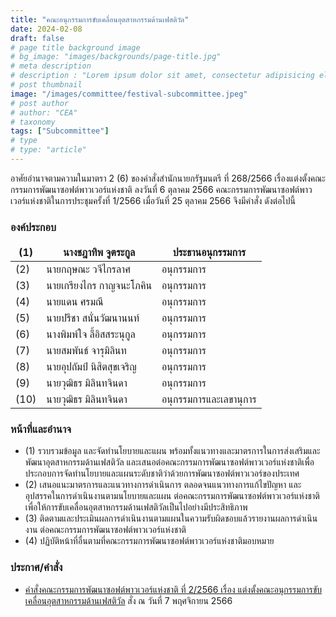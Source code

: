 ```yaml
---
title: "คณะอนุกรรมการขับเคลื่อนอุตสาหกรรมด้านเฟสติวัล"
date: 2024-02-08
draft: false
# page title background image
# bg_image: "images/backgrounds/page-title.jpg"
# meta description
# description : "Lorem ipsum dolor sit amet, consectetur adipisicing elit, sed do eiusmod tempor incididunt ut labore. dolore magna aliqua. Ut enim ad minim veniam, quis nostrud."
# post thumbnail
image: "/images/committee/festival-subcommittee.jpeg"
# post author
# author: "CEA"
# taxonomy
tags: ["Subcommittee"]
# type
# type: "article"
---
```


<style>
  td, th { border: none!important; }
</style>

อาศัยอำนาจตามความในมาตรา 2 (6) ของคำสั่งสำนักนายกรัฐมนตรี ที่ 268/2566 เรื่องแต่งตั้งคณะกรรมการพัฒนาซอฟต์พาวเวอร์แห่งชาติ ลงวันที่ 6 ตุลาคม 2566 คณะกรรมการพัฒนาซอฟต์พาวเวอร์แห่งชาติในการประชุมครั้งที่ 1/2566 เมื่อวันที่ 25 ตุลาคม 2566 จึงมีคำสั่ง ดังต่อไปนี้

### องค์ประกอบ

| (1) | นางชฎาทิพ จูตระกูล | ประธานอนุกรรมการ |
| --- | --- | --- |
| (2) | นายกฤษณะ วจีไกรลาศ | อนุกรรมการ |
| (3) | นายเกรียงไกร กาญจนะโภคิน | อนุกรรมการ |
| (4) | นายแดน ศรมณี | อนุกรรมการ |
| (5) | นายปรีชา สนั่นวัฒนานนท์ | อนุกรรมการ |
| (6) | นางพิมพ์ใจ ลี้อิสสระนุกูล | อนุกรรมการ |
| (7) | นายสมพันธ์ จารุมิลินท | อนุกรรมการ |
| (8) | นายอุปถัมป์ นิสิตสุขเจริญ | อนุกรรมการ |
| (9) | นายวุฒิธร มิลินทจินดา | อนุกรรมการ |
| (10) | นายวุฒิธร มิลินทจินดา | อนุกรรมการและเลขานุการ |

### หน้าที่และอำนาจ

* (1) รวบรวมข้อมูล และจัดทำนโยบายและแผน พร้อมทั้งแนวทางและมาตรการในการส่งเสริมและพัฒนาอุตสาหกรรมด้านเฟสติวัล และเสนอต่อคณะกรรมการพัฒนาซอฟต์พาวเวอร์แห่งชาติเพื่อประกอบการจัดทำนโยบายและแผนระดับชาติว่าด้วยการพัฒนาซอฟต์พาวเวอร์ของประเทศ
* (2) เสนอแนะมาตรการและแนวทางการดำเนินการ ตลอดจนแนวทางการแก้ไขปัญหา และอุปสรรคในการดำเนินงานตามนโยบายและแผน ต่อคณะกรรมการพัฒนาซอฟต์พาวเวอร์แห่งชาติ เพื่อให้การขับเคลื่อนอุตสาหกรรมด้านเฟสติวัลเป็นไปอย่างมีประสิทธิภาพ
* (3) ติดตามและประเมินผลการดำเนินงานตามแผนในความรับผิดชอบแล้วรายงานผลการดำเนินงาน
ต่อคณะกรรมการพัฒนาซอฟต์พาวเวอร์แห่งชาติ
* (4) ปฏิบัติหน้าที่อื่นตามที่คณะกรรมการพัฒนาซอฟต์พาวเวอร์แห่งชาติมอบหมาย

### ประกาศ/คำสั่ง

* [คำสั่งคณะกรรมการพัฒนาซอฟต์พาวเวอร์แห่งชาติ ที่ 2/2566 เรื่อง แต่งตั้งคณะอนุกรรมการขับเคลื่อนอุตสาหกรรมด้านเฟสติวัล](</files/คำสั่งแต่งตั้งที่ 2-2566 คณะอนุฯ เฟสติวัล.pdf>) สั่ง ณ วันที่ 7 พฤศจิกายน 2566

